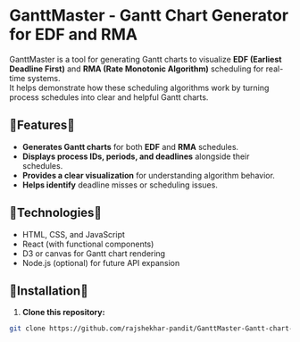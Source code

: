 # GanttMaster - Gantt Chart Generator for EDF and RMA

GanttMaster is a tool for generating Gantt charts to visualize **EDF (Earliest Deadline First)** and **RMA (Rate Monotonic Algorithm)** scheduling for real-time systems.  
It helps demonstrate how these scheduling algorithms work by turning process schedules into clear and helpful Gantt charts.

## 🔹Features🔹

- **Generates Gantt charts** for both **EDF** and **RMA** schedules.
- **Displays process IDs, periods, and deadlines** alongside their schedules.
- **Provides a clear visualization** for understanding algorithm behavior.
- **Helps identify** deadline misses or scheduling issues.

## 🔹Technologies🔹

- HTML, CSS, and JavaScript
- React (with functional components)
- D3 or canvas for Gantt chart rendering
- Node.js (optional) for future API expansion

## 🔹Installation🔹

1. **Clone this repository:**

  ```bash
git clone https://github.com/rajshekhar-pandit/GanttMaster-Gantt-chart-generator-for-EDF-RMA.git
